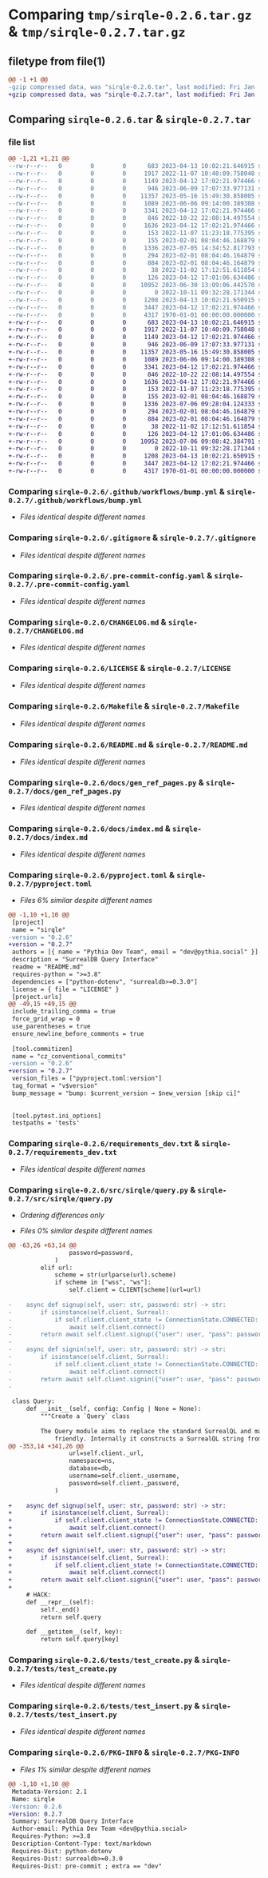 # Comparing `tmp/sirqle-0.2.6.tar.gz` & `tmp/sirqle-0.2.7.tar.gz`

## filetype from file(1)

```diff
@@ -1 +1 @@
-gzip compressed data, was "sirqle-0.2.6.tar", last modified: Fri Jan  1 00:00:00 2016, max compression
+gzip compressed data, was "sirqle-0.2.7.tar", last modified: Fri Jan  1 00:00:00 2016, max compression
```

## Comparing `sirqle-0.2.6.tar` & `sirqle-0.2.7.tar`

### file list

```diff
@@ -1,21 +1,21 @@
--rw-r--r--   0        0        0      683 2023-04-13 10:02:21.646915 sirqle-0.2.6/.github/workflows/bump.yml
--rw-r--r--   0        0        0     1917 2022-11-07 10:40:09.758048 sirqle-0.2.6/.gitignore
--rw-r--r--   0        0        0     1149 2023-04-12 17:02:21.974466 sirqle-0.2.6/.pre-commit-config.yaml
--rw-r--r--   0        0        0      946 2023-06-09 17:07:33.977131 sirqle-0.2.6/CHANGELOG.md
--rw-r--r--   0        0        0    11357 2023-05-16 15:49:30.858005 sirqle-0.2.6/LICENSE
--rw-r--r--   0        0        0     1089 2023-06-06 09:14:00.389308 sirqle-0.2.6/Makefile
--rw-r--r--   0        0        0     3341 2023-04-12 17:02:21.974466 sirqle-0.2.6/README.md
--rw-r--r--   0        0        0      846 2022-10-22 22:08:14.497554 sirqle-0.2.6/docs/gen_ref_pages.py
--rw-r--r--   0        0        0     1636 2023-04-12 17:02:21.974466 sirqle-0.2.6/docs/index.md
--rw-r--r--   0        0        0      153 2022-11-07 11:23:18.775395 sirqle-0.2.6/docs/reference.md
--rw-r--r--   0        0        0      155 2023-02-01 08:04:46.168879 sirqle-0.2.6/mkdocs.yml
--rw-r--r--   0        0        0     1336 2023-07-05 14:34:52.817793 sirqle-0.2.6/pyproject.toml
--rw-r--r--   0        0        0      294 2023-02-01 08:04:46.164879 sirqle-0.2.6/requirements.txt
--rw-r--r--   0        0        0      884 2023-02-01 08:04:46.164879 sirqle-0.2.6/requirements_dev.txt
--rw-r--r--   0        0        0       38 2022-11-02 17:12:51.611854 sirqle-0.2.6/setup.py
--rw-r--r--   0        0        0      126 2023-04-12 17:01:06.634486 sirqle-0.2.6/src/sirqle/__init__.py
--rw-r--r--   0        0        0    10952 2023-06-30 13:09:06.442570 sirqle-0.2.6/src/sirqle/query.py
--rw-r--r--   0        0        0        0 2022-10-11 09:32:28.171344 sirqle-0.2.6/tests/__init__.py
--rw-r--r--   0        0        0     1208 2023-04-13 10:02:21.650915 sirqle-0.2.6/tests/test_create.py
--rw-r--r--   0        0        0     3447 2023-04-12 17:02:21.974466 sirqle-0.2.6/tests/test_insert.py
--rw-r--r--   0        0        0     4317 1970-01-01 00:00:00.000000 sirqle-0.2.6/PKG-INFO
+-rw-r--r--   0        0        0      683 2023-04-13 10:02:21.646915 sirqle-0.2.7/.github/workflows/bump.yml
+-rw-r--r--   0        0        0     1917 2022-11-07 10:40:09.758048 sirqle-0.2.7/.gitignore
+-rw-r--r--   0        0        0     1149 2023-04-12 17:02:21.974466 sirqle-0.2.7/.pre-commit-config.yaml
+-rw-r--r--   0        0        0      946 2023-06-09 17:07:33.977131 sirqle-0.2.7/CHANGELOG.md
+-rw-r--r--   0        0        0    11357 2023-05-16 15:49:30.858005 sirqle-0.2.7/LICENSE
+-rw-r--r--   0        0        0     1089 2023-06-06 09:14:00.389308 sirqle-0.2.7/Makefile
+-rw-r--r--   0        0        0     3341 2023-04-12 17:02:21.974466 sirqle-0.2.7/README.md
+-rw-r--r--   0        0        0      846 2022-10-22 22:08:14.497554 sirqle-0.2.7/docs/gen_ref_pages.py
+-rw-r--r--   0        0        0     1636 2023-04-12 17:02:21.974466 sirqle-0.2.7/docs/index.md
+-rw-r--r--   0        0        0      153 2022-11-07 11:23:18.775395 sirqle-0.2.7/docs/reference.md
+-rw-r--r--   0        0        0      155 2023-02-01 08:04:46.168879 sirqle-0.2.7/mkdocs.yml
+-rw-r--r--   0        0        0     1336 2023-07-06 09:28:04.124333 sirqle-0.2.7/pyproject.toml
+-rw-r--r--   0        0        0      294 2023-02-01 08:04:46.164879 sirqle-0.2.7/requirements.txt
+-rw-r--r--   0        0        0      884 2023-02-01 08:04:46.164879 sirqle-0.2.7/requirements_dev.txt
+-rw-r--r--   0        0        0       38 2022-11-02 17:12:51.611854 sirqle-0.2.7/setup.py
+-rw-r--r--   0        0        0      126 2023-04-12 17:01:06.634486 sirqle-0.2.7/src/sirqle/__init__.py
+-rw-r--r--   0        0        0    10952 2023-07-06 09:08:42.384791 sirqle-0.2.7/src/sirqle/query.py
+-rw-r--r--   0        0        0        0 2022-10-11 09:32:28.171344 sirqle-0.2.7/tests/__init__.py
+-rw-r--r--   0        0        0     1208 2023-04-13 10:02:21.650915 sirqle-0.2.7/tests/test_create.py
+-rw-r--r--   0        0        0     3447 2023-04-12 17:02:21.974466 sirqle-0.2.7/tests/test_insert.py
+-rw-r--r--   0        0        0     4317 1970-01-01 00:00:00.000000 sirqle-0.2.7/PKG-INFO
```

### Comparing `sirqle-0.2.6/.github/workflows/bump.yml` & `sirqle-0.2.7/.github/workflows/bump.yml`

 * *Files identical despite different names*

### Comparing `sirqle-0.2.6/.gitignore` & `sirqle-0.2.7/.gitignore`

 * *Files identical despite different names*

### Comparing `sirqle-0.2.6/.pre-commit-config.yaml` & `sirqle-0.2.7/.pre-commit-config.yaml`

 * *Files identical despite different names*

### Comparing `sirqle-0.2.6/CHANGELOG.md` & `sirqle-0.2.7/CHANGELOG.md`

 * *Files identical despite different names*

### Comparing `sirqle-0.2.6/LICENSE` & `sirqle-0.2.7/LICENSE`

 * *Files identical despite different names*

### Comparing `sirqle-0.2.6/Makefile` & `sirqle-0.2.7/Makefile`

 * *Files identical despite different names*

### Comparing `sirqle-0.2.6/README.md` & `sirqle-0.2.7/README.md`

 * *Files identical despite different names*

### Comparing `sirqle-0.2.6/docs/gen_ref_pages.py` & `sirqle-0.2.7/docs/gen_ref_pages.py`

 * *Files identical despite different names*

### Comparing `sirqle-0.2.6/docs/index.md` & `sirqle-0.2.7/docs/index.md`

 * *Files identical despite different names*

### Comparing `sirqle-0.2.6/pyproject.toml` & `sirqle-0.2.7/pyproject.toml`

 * *Files 6% similar despite different names*

```diff
@@ -1,10 +1,10 @@
 [project]
 name = "sirqle"
-version = "0.2.6"
+version = "0.2.7"
 authors = [{ name = "Pythia Dev Team", email = "dev@pythia.social" }]
 description = "SurrealDB Query Interface"
 readme = "README.md"
 requires-python = ">=3.8"
 dependencies = ["python-dotenv", "surrealdb>=0.3.0"]
 license = { file = "LICENSE" }
 [project.urls]
@@ -49,15 +49,15 @@
 include_trailing_comma = true
 force_grid_wrap = 0
 use_parentheses = true
 ensure_newline_before_comments = true
 
 [tool.commitizen]
 name = "cz_conventional_commits"
-version = "0.2.6"
+version = "0.2.7"
 version_files = ["pyproject.toml:version"]
 tag_format = "v$version"
 bump_message = "bump: $current_version → $new_version [skip ci]"
 
 
 [tool.pytest.ini_options]
 testpaths = 'tests'
```

### Comparing `sirqle-0.2.6/requirements_dev.txt` & `sirqle-0.2.7/requirements_dev.txt`

 * *Files identical despite different names*

### Comparing `sirqle-0.2.6/src/sirqle/query.py` & `sirqle-0.2.7/src/sirqle/query.py`

 * *Ordering differences only*

 * *Files 0% similar despite different names*

```diff
@@ -63,26 +63,14 @@
                 password=password,
             )
         elif url:
             scheme = str(urlparse(url).scheme)
             if scheme in ["wss", "ws"]:
                 self.client = CLIENT[scheme](url=url)
 
-    async def signup(self, user: str, password: str) -> str:
-        if isinstance(self.client, Surreal):
-            if self.client.client_state != ConnectionState.CONNECTED:
-                await self.client.connect()
-        return await self.client.signup({"user": user, "pass": password})
-
-    async def signin(self, user: str, password: str) -> str:
-        if isinstance(self.client, Surreal):
-            if self.client.client_state != ConnectionState.CONNECTED:
-                await self.client.connect()
-        return await self.client.signin({"user": user, "pass": password})
-
 
 class Query:
     def __init__(self, config: Config | None = None):
         """Create a `Query` class
 
         The Query module aims to replace the standard SurrealQL and make it more Python
             friendly. Internally it constructs a SurrealQL string from method chaining
@@ -353,14 +341,26 @@
                 url=self.client._url,
                 namespace=ns,
                 database=db,
                 username=self.client._username,
                 password=self.client._password,
             )
 
+    async def signup(self, user: str, password: str) -> str:
+        if isinstance(self.client, Surreal):
+            if self.client.client_state != ConnectionState.CONNECTED:
+                await self.client.connect()
+        return await self.client.signup({"user": user, "pass": password})
+
+    async def signin(self, user: str, password: str) -> str:
+        if isinstance(self.client, Surreal):
+            if self.client.client_state != ConnectionState.CONNECTED:
+                await self.client.connect()
+        return await self.client.signin({"user": user, "pass": password})
+
     # HACK:
     def __repr__(self):
         self._end()
         return self.query
 
     def __getitem__(self, key):
         return self.query[key]
```

### Comparing `sirqle-0.2.6/tests/test_create.py` & `sirqle-0.2.7/tests/test_create.py`

 * *Files identical despite different names*

### Comparing `sirqle-0.2.6/tests/test_insert.py` & `sirqle-0.2.7/tests/test_insert.py`

 * *Files identical despite different names*

### Comparing `sirqle-0.2.6/PKG-INFO` & `sirqle-0.2.7/PKG-INFO`

 * *Files 1% similar despite different names*

```diff
@@ -1,10 +1,10 @@
 Metadata-Version: 2.1
 Name: sirqle
-Version: 0.2.6
+Version: 0.2.7
 Summary: SurrealDB Query Interface
 Author-email: Pythia Dev Team <dev@pythia.social>
 Requires-Python: >=3.8
 Description-Content-Type: text/markdown
 Requires-Dist: python-dotenv
 Requires-Dist: surrealdb>=0.3.0
 Requires-Dist: pre-commit ; extra == "dev"
```

